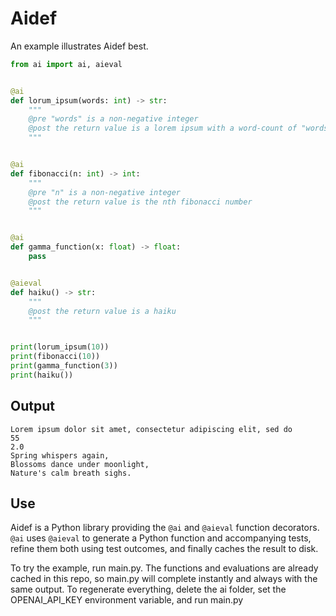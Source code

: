 # Aidef

An example illustrates Aidef best.

```python
from ai import ai, aieval


@ai
def lorum_ipsum(words: int) -> str:
    """
    @pre "words" is a non-negative integer
    @post the return value is a lorem ipsum with a word-count of "words"
    """


@ai
def fibonacci(n: int) -> int:
    """
    @pre "n" is a non-negative integer
    @post the return value is the nth fibonacci number
    """


@ai
def gamma_function(x: float) -> float:
    pass


@aieval
def haiku() -> str:
    """
    @post the return value is a haiku
    """


print(lorum_ipsum(10))
print(fibonacci(10))
print(gamma_function(3))
print(haiku())
```

## Output

```
Lorem ipsum dolor sit amet, consectetur adipiscing elit, sed do
55
2.0
Spring whispers again,
Blossoms dance under moonlight,
Nature's calm breath sighs.
```

## Use

Aidef is a Python library providing the `@ai` and `@aieval` function decorators. `@ai` uses `@aieval` to generate a Python function and accompanying tests, refine them both using test outcomes, and finally caches the result to disk.

To try the example, run main.py. The functions and evaluations are already cached in this repo, so main.py will complete instantly and always with the same output. To regenerate everything, delete the ai folder, set the OPENAI_API_KEY environment variable, and run main.py
